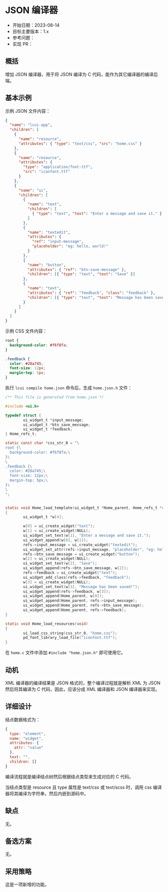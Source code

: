 # JSON 编译器

- 开始日期：2023-08-14
- 目标主要版本：1.x
- 参考问题：
- 实现 PR：

## 概括

增加 JSON 编译器，用于将 JSON 编译为 C 代码，能作为其它编译器的编译后端。

## 基本示例

示例 JSON 文件内容：

```json title="home.json"
{
  "name": "lcui-app",
  "children": [
    {
      "name": "resource",
      "attributes": { "type": "text/css", "src": "home.css" }
    },
    {
      "name": "resource",
      "attributes": {
        "type": "application/font-ttf",
        "src": "iconfont.ttf"
      }
    },
    {
      "name": "ui",
      "children": [
        {
          "name": "text",
          "children": [
            { "type": "text", "text": "Enter a message and save it." }
          ]
        },
        {
          "name": "textedit",
          "attributes": {
            "ref": "input-message",
            "placeholder": "eg: hello, world!"
          }
        },
        {
          "name": "button",
          "attributes": { "ref": "btn-save-message" },
          "children": [{ "type": "text", "text": "Save" }]
        },
        {
          "name": "text",
          "attributes": { "ref": "feedback", "class": "feedback" },
          "children": [{ "type": "text", "text": "Message has been saved!" }]
        }
      ]
    }
  ]
}

```

示例 CSS 文件内容：

```css title="home.css"
root {
  background-color: #f6f8fa;
}

.feedback {
  color: #28a745;
  font-size: 12px;
  margin-top: 5px;
}
```

执行 `lcui compile home.json` 命令后，生成 `home.json.h` 文件：

```c title="home.json.h"
/** This file is generated from home.json */

#include <ui.h>

typedef struct {
        ui_widget_t *input_message;
        ui_widget_t *btn_save_message;
        ui_widget_t *feedback;
} Home_refs_t;

static const char *css_str_0 = "\
root {\
  background-color: #f6f8fa;\
}\
\
.feedback {\
  color: #28a745;\
  font-size: 12px;\
  margin-top: 5px;\
}\
\
";


static void Home_load_template(ui_widget_t *Home_parent, Home_refs_t *refs)
{
        ui_widget_t *w[4];

        w[0] = ui_create_widget("text");
        w[1] = ui_create_widget(NULL);
        ui_widget_set_text(w[1], "Enter a message and save it.");
        ui_widget_append(w[0], w[1]);
        refs->input_message = ui_create_widget("textedit");
        ui_widget_set_attr(refs->input_message, "placeholder", "eg: hello, world!");
        refs->btn_save_message = ui_create_widget("button");
        w[2] = ui_create_widget(NULL);
        ui_widget_set_text(w[2], "Save");
        ui_widget_append(refs->btn_save_message, w[2]);
        refs->feedback = ui_create_widget("text");
        ui_widget_add_class(refs->feedback, "feedback");
        w[3] = ui_create_widget(NULL);
        ui_widget_set_text(w[3], "Message has been saved!");
        ui_widget_append(refs->feedback, w[3]);
        ui_widget_append(Home_parent, w[0]);
        ui_widget_append(Home_parent, refs->input_message);
        ui_widget_append(Home_parent, refs->btn_save_message);
        ui_widget_append(Home_parent, refs->feedback);
}

static void Home_load_resources(void)
{
        ui_load_css_string(css_str_0, "home.css");
        pd_font_library_load_file("iconfont.ttf");
}

```

在 `home.c` 文件中添加 `#include "home.json.h"` 即可使用它。

## 动机

XML 编译器的编译结果是 JSON 格式的，整个编译过程就是解析 XML 为 JSON 然后将其编译为 C 代码，因此，应该分成 XML 编译器和 JSON 编译器来实现。

## 详细设计

结点数据格式为：

```js
{
  type: "element",
  name: "widget",
  attributes: {
    attr: "value"
  },
  text: "",
  children: []
}
```

编译流程就是编译结点树然后根据结点类型来生成对应的 C 代码。

当结点类型是 resource 且 type 属性是 text/css 或 text/scss 时，调用 css 编译器将其编译为字符串，然后内嵌到源码中。

## 缺点

无。

## 备选方案

无。

## 采用策略

这是一项新增的功能。
